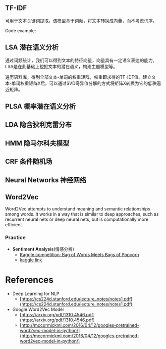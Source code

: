 ## TF-IDF 

可用于文本关键词提取。该模型基于词频，将文本转换成向量，而不考虑词序。

Code example:

## LSA 潜在语义分析

通过词频统计，我们可以得到文本的特征向量，向量具有一定语义表达的能力。LSA是在此基础上挖掘文本的潜在语义，构建主题模型等。

遍历语料库，得到全部文本-单词的权重矩阵，权重即求得的TF-IDF值。建立文本-单词权重矩阵X后，可以通过SVD奇异值分解的方式将矩阵X转换为它的低秩逼近矩阵。


## PLSA 概率潜在语义分析

## LDA 隐含狄利克雷分布

## HMM 隐马尔科夫模型

## CRF 条件随机场

## Neural Networks 神经网络

## Word2Vec

Word2Vec attempts to understand meaning and semantic relationships among words. It works in a way that is similar to deep approaches, such as recurrent neural nets or deep neural nets, but is computationally more efficient.

### Practice
- **Sentiment Analysis**(情感分析)
    - [Kaggle competition: Bag of Words Meets Bags of Popcorn](../kaggle/BagOfWordsMeetsBagsOfPopcorn)
    - [kaggle link](https://www.kaggle.com/c/word2vec-nlp-tutorial)

# References

- Deep Learning for NLP
    - [https://cs224d.stanford.edu/lecture_notes/notes1.pdf](https://cs224d.stanford.edu/lecture_notes/notes1.pdf)
- Google Word2Vec Model
    - [https://arxiv.org/pdf/1310.4546.pdf](https://arxiv.org/pdf/1310.4546.pdf)
    - [http://mccormickml.com/2016/04/12/googles-pretrained-word2vec-model-in-python/](http://mccormickml.com/2016/04/12/googles-pretrained-word2vec-model-in-python/)
